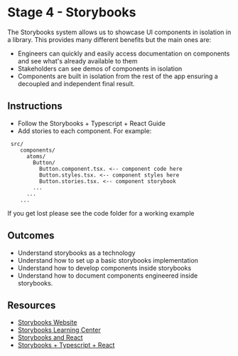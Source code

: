 # Stage 4 - Storybooks

The Storybooks system allows us to showcase UI components in isolation in a library. This provides many different benefits but the main ones are:

- Engineers can quickly and easily access documentation on components and see what's already available to them
- Stakeholders can see demos of components in isolation
- Components are built in isolation from the rest of the app ensuring a decoupled and independent final result.

## Instructions

- Follow the Storybooks + Typescript + React Guide
- Add stories to each component. For example:
```
 src/
    components/
      atoms/
        Button/
          Button.component.tsx. <-- component code here
          Button.styles.tsx. <-- component styles here
          Button.stories.tsx. <-- component storybook
        ...
      ...
    ...
```

If you get lost please see the code folder for a working example

## Outcomes

- Understand storybooks as a technology
- Understand how to set up a basic storybooks implementation
- Understand how to develop components inside storybooks
- Understand how to document components engineered inside storybooks.



## Resources

- [Storybooks Website](https://storybook.js.org/)
- [Storybooks Learning Center](https://www.learnstorybook.com/)
- [Storybooks and React](https://storybook.js.org/docs/guides/guide-react/)
- [Storybooks + Typescript + React](https://medium.com/@pongsatt/how-to-setup-storybook-in-react-typescript-project-ad2516515919)
